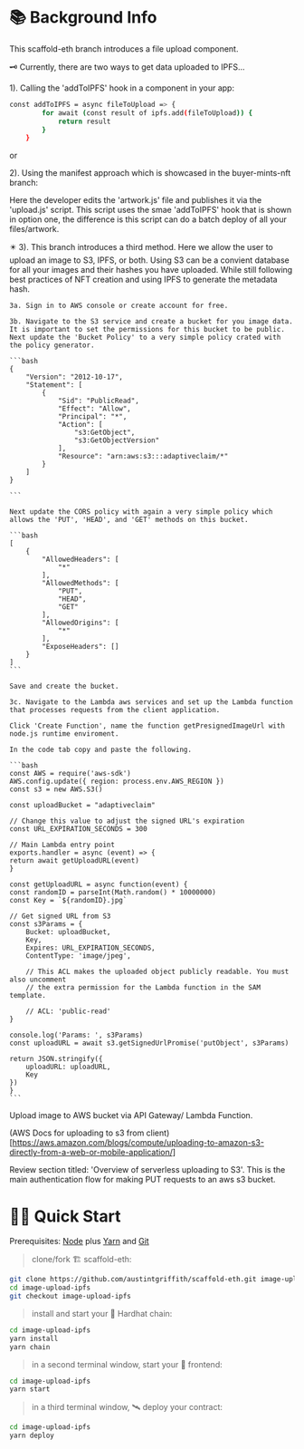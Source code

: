 # 📚 Background Info

This scaffold-eth branch introduces a file upload component. 

🗝️ Currently, there are two ways to get data uploaded to IPFS...

1). Calling the 'addToIPFS' hook in a component in your app:
```bash
const addToIPFS = async fileToUpload => {
        for await (const result of ipfs.add(fileToUpload)) {
            return result
        }
    }
```
or

2). Using the manifest approach which is showcased in the buyer-mints-nft branch:

Here the developer edits the 'artwork.js' file and publishes it via the 'upload.js' script.
This script uses the smae 'addToIPFS' hook that is shown in option one, the difference is this script can do a batch deploy of all your files/artwork. 

✴️ 3). This branch introduces a third method. Here we allow the user to upload an image to S3, IPFS, or both. Using S3 can be a convient database for all your images and their hashes you have uploaded. While still following best practices of NFT creation and using IPFS to generate the metadata hash.

    3a. Sign in to AWS console or create account for free.

    3b. Navigate to the S3 service and create a bucket for you image data. It is important to set the permissions for this bucket to be public. Next update the 'Bucket Policy' to a very simple policy crated with the policy generator.
    
    ```bash
    {
        "Version": "2012-10-17",
        "Statement": [
            {
                "Sid": "PublicRead",
                "Effect": "Allow",
                "Principal": "*",
                "Action": [
                    "s3:GetObject",
                    "s3:GetObjectVersion"
                ],
                "Resource": "arn:aws:s3:::adaptiveclaim/*"
            }
        ]
    }

    ```

    Next update the CORS policy with again a very simple policy which allows the 'PUT', 'HEAD', and 'GET' methods on this bucket.

    ```bash
    [
        {
            "AllowedHeaders": [
                "*"
            ],
            "AllowedMethods": [
                "PUT",
                "HEAD",
                "GET"
            ],
            "AllowedOrigins": [
                "*"
            ],
            "ExposeHeaders": []
        }
    ]
    ```

    Save and create the bucket.

    3c. Navigate to the Lambda aws services and set up the Lambda function that processes requests from the client application. 

    Click 'Create Function', name the function getPresignedImageUrl with node.js runtime enviroment. 

    In the code tab copy and paste the following.

    ```bash
    const AWS = require('aws-sdk')
    AWS.config.update({ region: process.env.AWS_REGION })
    const s3 = new AWS.S3()

    const uploadBucket = "adaptiveclaim"

    // Change this value to adjust the signed URL's expiration
    const URL_EXPIRATION_SECONDS = 300

    // Main Lambda entry point
    exports.handler = async (event) => {
    return await getUploadURL(event)
    }

    const getUploadURL = async function(event) {
    const randomID = parseInt(Math.random() * 10000000)
    const Key = `${randomID}.jpg`

    // Get signed URL from S3
    const s3Params = {
        Bucket: uploadBucket,
        Key,
        Expires: URL_EXPIRATION_SECONDS,
        ContentType: 'image/jpeg',

        // This ACL makes the uploaded object publicly readable. You must also uncomment
        // the extra permission for the Lambda function in the SAM template.

        // ACL: 'public-read'
    }

    console.log('Params: ', s3Params)
    const uploadURL = await s3.getSignedUrlPromise('putObject', s3Params)

    return JSON.stringify({
        uploadURL: uploadURL,
        Key
    })
    }
    ```





Upload image to AWS bucket via API Gateway/ Lambda Function.

(AWS Docs for uploading to s3 from client)[https://aws.amazon.com/blogs/compute/uploading-to-amazon-s3-directly-from-a-web-or-mobile-application/]

Review section titled: 'Overview of serverless uploading to S3'. This is the main authentication flow for making PUT requests to an aws s3 bucket. 


# 🏄‍♂️ Quick Start

Prerequisites: [Node](https://nodejs.org/en/download/) plus [Yarn](https://classic.yarnpkg.com/en/docs/install/) and [Git](https://git-scm.com/downloads)

> clone/fork 🏗 scaffold-eth:

```bash
git clone https://github.com/austintgriffith/scaffold-eth.git image-upload-ipfs
cd image-upload-ipfs
git checkout image-upload-ipfs
```

> install and start your 👷‍ Hardhat chain:

```bash
cd image-upload-ipfs
yarn install
yarn chain
```

> in a second terminal window, start your 📱 frontend:

```bash
cd image-upload-ipfs
yarn start
```

> in a third terminal window, 🛰 deploy your contract:

```bash
cd image-upload-ipfs
yarn deploy
```
